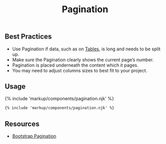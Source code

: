 ﻿---
title: Pagination
summary: Pagination allows users to choose between viewable data sets.
tags: components
layout: page-guide
eleventyNavigation:
  key: Pagination
  parent: Components
  order: 230
  excerpt: Pagination allows users to choose between viewable data sets.
  img: /img/illustrations/illus-pagination.svg
---

## Best Practices

- Use Pagination if data, such as on [Tables](/components/table), is long and needs to be split up.
- Make sure the Pagination clearly shows the current page’s number.
- Pagination is placed underneath the content which it pages.
- You may need to adjust columns sizes to best fit to your project.

## Usage

{% include 'markup/components/pagination.njk' %}

``` html
{% include 'markup/components/pagination.njk' %}
```

## Resources

- <a href="https://getbootstrap.com/docs/5.1/components/pagination/" target="_blank">Bootstrap Pagination</a>
